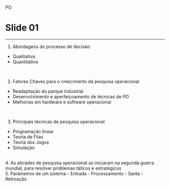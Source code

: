 PO

# Slide 01
<hr>

1. Abordagens do processo de decisão:
* Qualitativa
* Quantitativa

<br>



2. Fatores Chaves para o crescimento da pesquisa operacional
- Readaptação do parque industrial
- Desenvolvimento e aperfeiçoamento de técnicas de PO
- Melhorias em hardware e software operacional
<br>

3. Principais técnicas de pesquisa operacional
- Programação linear
- Teoria de Filas
- Teoria dos Jogos
- Simulação
<br>
4. As ativades de pesquisa operacional se iniciaram na segunda guerra mundial, para resolver problemas táticos e estratégicos
<br>
5. Parâmetros de um sistema
- Entrada
- Processamento
- Saída
- Retroação
